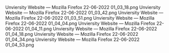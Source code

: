 Unviersity Website — Mozilla Firefox 22-06-2022 01_03_18.png
Unviersity Website — Mozilla Firefox 22-06-2022 01_03_42.png
Unviersity Website — Mozilla Firefox 22-06-2022 01_03_51.png
Unviersity Website — Mozilla Firefox 22-06-2022 01_04_04.png
Unviersity Website — Mozilla Firefox 22-06-2022 01_04_11.png
Unviersity Website — Mozilla Firefox 22-06-2022 01_04_18.png
Unviersity Website — Mozilla Firefox 22-06-2022 01_04_34.png
Unviersity Website — Mozilla Firefox 22-06-2022 01_04_53.png
